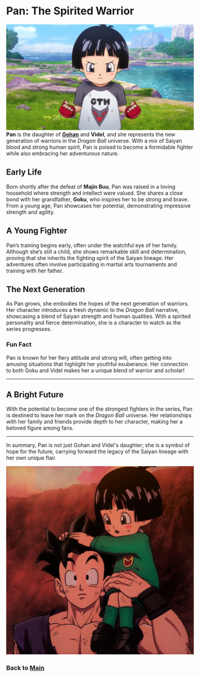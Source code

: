 # Pan: The Spirited Warrior
![alt text](image-5.png)
**Pan** is the daughter of **[Gohan](gohan.md)** and **Videl**, and she represents the new generation of warriors in the *Dragon Ball* universe. With a mix of Saiyan blood and strong human spirit, Pan is poised to become a formidable fighter while also embracing her adventurous nature.

## Early Life

Born shortly after the defeat of **Majin Buu**, Pan was raised in a loving household where strength and intellect were valued. She shares a close bond with her grandfather, **Goku**, who inspires her to be strong and brave. From a young age, Pan showcases her potential, demonstrating impressive strength and agility.

## A Young Fighter

Pan’s training begins early, often under the watchful eye of her family. Although she’s still a child, she shows remarkable skill and determination, proving that she inherits the fighting spirit of the Saiyan lineage. Her adventures often involve participating in martial arts tournaments and training with her father.

## The Next Generation

As Pan grows, she embodies the hopes of the next generation of warriors. Her character introduces a fresh dynamic to the *Dragon Ball* narrative, showcasing a blend of Saiyan strength and human qualities. With a spirited personality and fierce determination, she is a character to watch as the series progresses.

### Fun Fact

Pan is known for her fiery attitude and strong will, often getting into amusing situations that highlight her youthful exuberance. Her connection to both Goku and Videl makes her a unique blend of warrior and scholar!

---

## A Bright Future

With the potential to become one of the strongest fighters in the series, Pan is destined to leave her mark on the *Dragon Ball* universe. Her relationships with her family and friends provide depth to her character, making her a beloved figure among fans.

---

In summary, Pan is not just Gohan and Videl's daughter; she is a symbol of hope for the future, carrying forward the legacy of the Saiyan lineage with her own unique flair.


![alt text](image-4.png)


### Back to **[Main](DBZkids/mainfile.md)**












